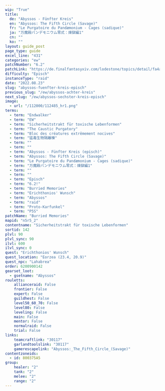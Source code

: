 ```yaml
---
wip: "True"
title:
  de: "Abyssos - Fünfter Kreis"
  en: "Abyssos: The Fifth Circle (Savage)"
  fr: "Le Purgatoire du Pandæmonium - Cages (sadique)"
  ja: "万魔殿パンデモニウム零式：煉獄編1"
  cn: ""
  ko: ""
layout: guide_post
page_type: guide
excel_line: "431"
categories: "ew"
patchNumber: "6.2"
patchLink: "https://de.finalfantasyxiv.com/lodestone/topics/detail/fa4ab09da72770313bea883816c2074e64889235"
difficulty: "Episch"
instanceType: "raid"
date: "2022.08.23"
slug: "abyssos-fuenfter-kreis-episch"
previous_slug: "/ew/abyssos-achter-kreis"
next_slug: "/ew/abyssos-sechster-kreis-episch"
image:
  - url: "/112000/112485_hr1.png"
terms:
  - term: "Endwalker"
  - term: "EW"
  - term: "Sicherheitstrakt für toxische Lebenformen"
  - term: "The Caustic Purgatory"
  - term: "Bloc des créatures extrêmement nocives"
  - term: "猛毒生物隔離棟"
  - term: ""
  - term: ""
  - term: "Abyssos - Fünfter Kreis (episch)"
  - term: "Abyssos: The Fifth Circle (Savage)"
  - term: "Le Purgatoire du Pandæmonium - Cages (sadique)"
  - term: "万魔殿パンデモニウム零式：煉獄編1"
  - term: ""
  - term: ""
  - term: "Episch"
  - term: "6.2!"
  - term: "Burried Memories"
  - term: "Erichthonios' Wunsch"
  - term: "Abyssos"
  - term: "raid"
  - term: "Proto-Karfunkel"
  - term: "P5S"
patchName: "Burried Memories"
mapid: "n5r5_2"
contentname: "Sicherheitstrakt für toxische Lebenformen"
sortid: 142
plvl: 90
plvl_sync: 90
ilvl: 600
ilvl_sync: 0
quest: "Erichthonios' Wunsch"
quest_location: "Eorzea (23.4, 20.9)"
quest_npc: "Lahabrea"
order: 6200900142
gearset_loot:
  - gsetname: "Abyssos"
rouletts:
    allianceraid: False
    frontier: False
    expert: False
    guildhest: False
    level50_60_70: False
    level80: False
    leveling: False
    main: False
    mentor: False
    normalraid: False
    trial: False
links:
    teamcraftlink: "30117"
    garlandtoolslink: "30117"
    gamerescapelink: "Abyssos:_The_Fifth_Circle_(Savage)"
contentzoneids:
  - id: 800375A5
group:
    healer: "2"
    tank: "2"
    melee: "2"
    range: "2"
---
```

